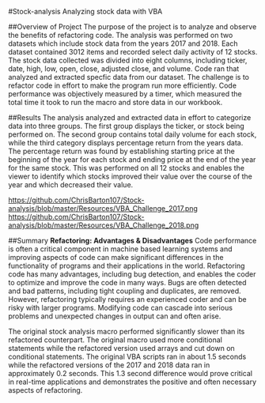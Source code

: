 #Stock-analysis
Analyzing stock data with VBA 

##Overview of Project
The purpose of the project is to analyze and observe the benefits of refactoring code. The analysis was performed on two datasets which include stock data from the years 2017 and 2018. Each dataset contained 3012 items and recorded select daily activity of 12 stocks. The stock data collected was divided into eight columns, including ticker, date, high, low, open, close, adjusted close, and volume. Code ran that analyzed and extracted specfic data from our dataset. The challenge is to refactor code in effort to make the program run more efficiently. Code performance was objectively measured by a timer, which measured the total time it took to run the macro and store data in our workbook.

##Results
The analysis analyzed and extracted data in effort to categorize data into three groups. The first group displays the ticker, or stock being performed on. The second group contains total daily volume for each stock, while the third category displays percentage return from the years data. The percentage return was found by establishing starting price at the beginning of the year for each stock and ending price at the end of the year for the same stock. This was performed on all 12 stocks and enables the viewer to identify which stocks improved their value over the course of the year and which decreased their value.

https://github.com/ChrisBarton107/Stock-analysis/blob/master/Resources/VBA_Challenge_2017.png
https://github.com/ChrisBarton107/Stock-analysis/blob/master/Resources/VBA_Challenge_2018.png

##Summary
**Refactoring: Advantages & Disadvantages**
Code performance is often a critical component in machine based learning systems and improving aspects of code can make significant differences in the functionality of programs and their applications in the world. Refactoring code has many advantages, including bug detection, and enables the coder to optimize and improve the code in many ways. Bugs are often detected and bad patterns, including tight coupling and duplicates, are removed. However, refactoring typically requires an experienced coder and can be risky with larger programs. Modifying code can cascade into serious problems and unexpected changes in output can and often arise.

The original stock analysis macro performed significantly slower than its refactored counterpart. The original macro used more conditional statements while the refactored version used arrays and cut down on conditional statements. The original VBA scripts ran in about 1.5 seconds while the refactored versions of the 2017 and 2018 data ran in approximately 0.2 seconds. This 1.3 second difference would prove critical in real-time applications and demonstrates the positive and often necessary aspects of refactoring.
